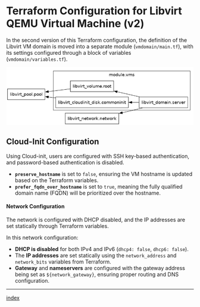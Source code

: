 # Terraform Configuration for Libvirt QEMU Virtual Machine (v2)

In the second version of this Terraform configuration, the definition of the Libvirt VM domain is moved into a separate module (`vmdomain/main.tf`), with its settings configured through a block of variables (`vmdomain/variables.tf`).

![graph_v2.png](graph_v2.png)

## Cloud-Init Configuration

Using Cloud-init, users are configured with SSH key-based authentication, and password-based authentication is disabled.

- **`preserve_hostname`** is set to `false`, ensuring the VM hostname is updated based on the Terraform variables.
- **`prefer_fqdn_over_hostname`** is set to `true`, meaning the fully qualified domain name (FQDN) will be prioritized over the hostname.

#### Network Configuration

The network is configured with DHCP disabled, and the IP addresses are set statically through Terraform variables.

In this network configuration:

- **DHCP is disabled** for both IPv4 and IPv6 (`dhcp4: false`, `dhcp6: false`).
- The **IP addresses** are set statically using the `network_address` and `network_bits` variables from Terraform.
- **Gateway** and **nameservers** are configured with the gateway address being set as `${network_gateway}`, ensuring proper routing and DNS configuration.

---

[index](../README.md)
